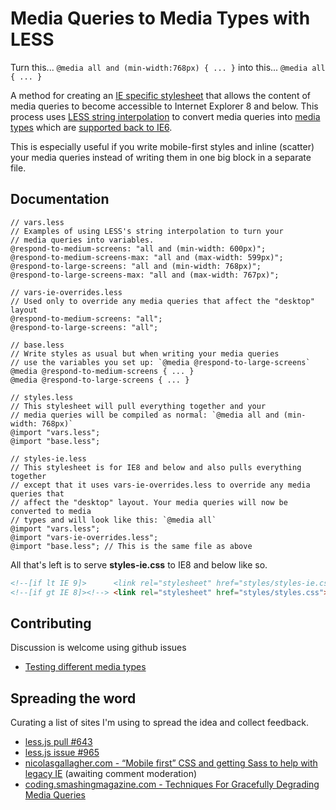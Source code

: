 Media Queries to Media Types with LESS
======================================

Turn this... `@media all and (min-width:768px) { ... }` into this... `@media all { ... }`

A method for creating an [IE specific stylesheet](http://css-tricks.com/how-to-create-an-ie-only-stylesheet/) that allows the content of media queries to become accessible to Internet Explorer 8 and below. This process uses [LESS string interpolation](http://lesscss.org/) to convert media queries into [media types](http://www.w3.org/TR/CSS2/media.html) which are [supported back to IE6](http://msdn.microsoft.com/en-us/library/hh781508.aspx#at-rules).

This is especially useful if you write mobile-first styles and inline (scatter) your media queries instead of writing them in one big block in a separate file.

## Documentation

```
// vars.less
// Examples of using LESS's string interpolation to turn your
// media queries into variables.
@respond-to-medium-screens: "all and (min-width: 600px)";
@respond-to-medium-screens-max: "all and (max-width: 599px)";
@respond-to-large-screens: "all and (min-width: 768px)";
@respond-to-large-screens-max: "all and (max-width: 767px)";

// vars-ie-overrides.less
// Used only to override any media queries that affect the "desktop" layout
@respond-to-medium-screens: "all";
@respond-to-large-screens: "all";

// base.less
// Write styles as usual but when writing your media queries
// use the variables you set up: `@media @respond-to-large-screens`
@media @respond-to-medium-screens { ... }
@media @respond-to-large-screens { ... }

// styles.less
// This stylesheet will pull everything together and your
// media queries will be compiled as normal: `@media all and (min-width: 768px)`
@import "vars.less";
@import "base.less";

// styles-ie.less
// This stylesheet is for IE8 and below and also pulls everything together
// except that it uses vars-ie-overrides.less to override any media queries that
// affect the "desktop" layout. Your media queries will now be converted to media
// types and will look like this: `@media all`
@import "vars.less";
@import "vars-ie-overrides.less";
@import "base.less"; // This is the same file as above
```

All that's left is to serve **styles-ie.css** to IE8 and below like so.

```html
<!--[if lt IE 9]>      <link rel="stylesheet" href="styles/styles-ie.css"> <![endif]-->
<!--[if gt IE 8]><!--> <link rel="stylesheet" href="styles/styles.css"> <!--<![endif]-->
```

## Contributing

Discussion is welcome using github issues

- [Testing different media types](https://github.com/himedlooff/media-query-to-type/issues/1)

## Spreading the word

Curating a list of sites I'm using to spread the idea and collect feedback.

- [less.js pull #643](https://github.com/cloudhead/less.js/pull/643)
- [less.js issue #965](https://github.com/cloudhead/less.js/issues/965)
- [nicolasgallagher.com - “Mobile first” CSS and getting Sass to help with legacy IE](http://nicolasgallagher.com/mobile-first-css-sass-and-ie/#comment-94783) (awaiting comment moderation)
- [coding.smashingmagazine.com - Techniques For Gracefully Degrading Media Queries](http://coding.smashingmagazine.com/2011/08/10/techniques-for-gracefully-degrading-media-queries/comment-page-1/#comment-944717)
